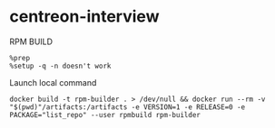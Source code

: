 # centreon-interview

RPM BUILD
```
%prep
%setup -q -n doesn't work
```

Launch local command
```
docker build -t rpm-builder . > /dev/null && docker run --rm -v "$(pwd)"/artifacts:/artifacts -e VERSION=1 -e RELEASE=0 -e PACKAGE="list_repo" --user rpmbuild rpm-builder
```

